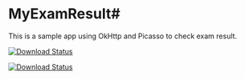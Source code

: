 # MyExamResult#
This is a sample app using OkHttp and Picasso to check exam result.

[![Download Status](https://img.shields.io/github/downloads/xdtianyu/MyExamResult/latest/MyExamResult-v1.1.0.apk.svg)](https://github.com/xdtianyu/MyExamResult/releases/download/v1.1.0/MyExamResult-v1.1.0.apk)

[![Download Status](https://img.shields.io/github/downloads/xdtianyu/MyExamResult/latest/MyExamResult-v1.0.0.apk.svg)](https://github.com/xdtianyu/MyExamResult/releases/download/v1.0.0/MyExamResult-v1.0.0.apk)
